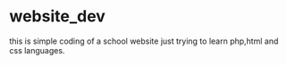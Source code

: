 # website_dev
this is simple coding of a school website just trying to learn php,html and css languages.
